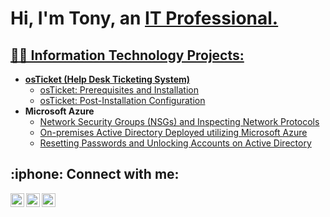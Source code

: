 <h1>Hi, I'm Tony, an <a href="https://www.linkedin.com/in/tc4815/">IT Professional.</h1>

<h2>👨‍💻 Information Technology Projects:</h2>

- <b>osTicket (Help Desk Ticketing System)</b>
  - [osTicket: Prerequisites and Installation](https://github.com/tc4815/osticket-prereqs)
  - [osTicket: Post-Installation Configuration](https://github.com/tc4815/post-install-config)
- <b>Microsoft Azure</b>
  - [Network Security Groups (NSGs) and Inspecting Network Protocols](https://github.com/tc4815/azure-network-protocols)
  - [On-premises Active Directory Deployed utilizing Microsoft Azure](https://github.com/tc4815/configure-ad)
  - [Resetting Passwords and Unlocking Accounts on Active Directory](https://github.com/tc4815/passwordreset)

<h2> :iphone: Connect with me:</h2>


[<img align="left" alt="Tony | LinkedIn" width="22px" src="https://cdn.jsdelivr.net/npm/simple-icons@v3/icons/linkedin.svg" />][linkedin]
[<img align="left" alt="Tony | Instagram" width="22px" src="https://cdn.jsdelivr.net/npm/simple-icons@v3/icons/instagram.svg" />][instagram]
[<img align="left" alt="Tony | Drive" width="22px" src="https://cdn.jsdelivr.net/npm/simple-icons@3.13.0/icons/googledrive.svg" />][drive] 


[instagram]: https://www.instagram.com/_t_craig/?hl=en
[linkedin]: https://linkedin.com/in/tc4815
[drive]: https://drive.google.com/file/d/11PoLTcG0Fxyu2yvEWvYFq3l1xtqtUXEs/view?usp=share_link

